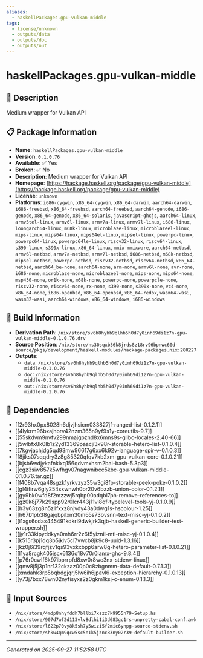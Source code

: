 ```yaml
---
aliases:
  - haskellPackages.gpu-vulkan-middle
tags:
  - license/unknown
  - outputs/data
  - outputs/doc
  - outputs/out
---
```


# haskellPackages.gpu-vulkan-middle

## 📝 Description

Medium wrapper for Vulkan API

## 📋 Package Information

- **Name**: `haskellPackages.gpu-vulkan-middle`
- **Version**: `0.1.0.76`
- **Available**: ✅ Yes
- **Broken**: ✅ No
- **Description**: Medium wrapper for Vulkan API
- **Homepage**: [https://hackage.haskell.org/package/gpu-vulkan-middle](https://hackage.haskell.org/package/gpu-vulkan-middle)
- **License**: `unknown`
- **Platforms**: `i686-cygwin`, `x86_64-cygwin`, `x86_64-darwin`, `aarch64-darwin`, `i686-freebsd`, `x86_64-freebsd`, `aarch64-freebsd`, `aarch64-genode`, `i686-genode`, `x86_64-genode`, `x86_64-solaris`, `javascript-ghcjs`, `aarch64-linux`, `armv5tel-linux`, `armv6l-linux`, `armv7a-linux`, `armv7l-linux`, `i686-linux`, `loongarch64-linux`, `m68k-linux`, `microblaze-linux`, `microblazeel-linux`, `mips-linux`, `mips64-linux`, `mips64el-linux`, `mipsel-linux`, `powerpc-linux`, `powerpc64-linux`, `powerpc64le-linux`, `riscv32-linux`, `riscv64-linux`, `s390-linux`, `s390x-linux`, `x86_64-linux`, `mmix-mmixware`, `aarch64-netbsd`, `armv6l-netbsd`, `armv7a-netbsd`, `armv7l-netbsd`, `i686-netbsd`, `m68k-netbsd`, `mipsel-netbsd`, `powerpc-netbsd`, `riscv32-netbsd`, `riscv64-netbsd`, `x86_64-netbsd`, `aarch64_be-none`, `aarch64-none`, `arm-none`, `armv6l-none`, `avr-none`, `i686-none`, `microblaze-none`, `microblazeel-none`, `mips-none`, `mips64-none`, `msp430-none`, `or1k-none`, `m68k-none`, `powerpc-none`, `powerpcle-none`, `riscv32-none`, `riscv64-none`, `rx-none`, `s390-none`, `s390x-none`, `vc4-none`, `x86_64-none`, `i686-openbsd`, `x86_64-openbsd`, `x86_64-redox`, `wasm64-wasi`, `wasm32-wasi`, `aarch64-windows`, `x86_64-windows`, `i686-windows`

## 🔧 Build Information

- **Derivation Path**: `/nix/store/sv6h8hyhb9qlhb5h0d7y0inh69di1z7n-gpu-vulkan-middle-0.1.0.76.drv`
- **Source Position**: `/nix/store/ns30sqxb36k8jrds8z18rv96bpnwc60d-source/pkgs/development/haskell-modules/hackage-packages.nix:280227`
- **Outputs**:
  - `data`:  `/nix/store/sv6h8hyhb9qlhb5h0d7y0inh69di1z7n-gpu-vulkan-middle-0.1.0.76`
  - `doc`:  `/nix/store/sv6h8hyhb9qlhb5h0d7y0inh69di1z7n-gpu-vulkan-middle-0.1.0.76`
  - `out`:  `/nix/store/sv6h8hyhb9qlhb5h0d7y0inh69di1z7n-gpu-vulkan-middle-0.1.0.76`

## 🔗 Dependencies

- [[2r93hx0px8028h6djvjhsicm033827jf-ranged-list-0.1.2.1]]
- [[4lykrm96bxajhbrv42nzm365n9yf9s1y-coreutils-9.7]]
- [[55skdvm9nvfv299nmajgpznd8x6mns9s-glibc-locales-2.40-66]]
- [[5wlbfx8k0lb1z2yd13369paacji3x98r-storable-hetero-list-0.1.0.4]]
- [[7kgvjachjdg5qd93mw96617g6xx6k92v-language-spir-v-0.1.0.3]]
- [[8jiks07sqqdry3z8g85320qfqv7kb2xm-gpu-vulkan-core-0.1.0.21]]
- [[bjsb6wdjykafnkixq156qdvmxhsm2bai-bash-5.3p3]]
- [[cgz3siw857k5wfhgv07nagwnibcc5kbc-gpu-vulkan-middle-0.1.0.76.tar.gz]]
- [[f408b7vqa48sgzk1yrkvzyz35w3gi8fp-storable-peek-poke-0.1.0.2]]
- [[gl4ifirw6giy254sxwnwh0br20v6bzzb-union-color-0.1.2.1]]
- [[gy9bk0wfd8f2mzzwj5rqbp00adqbl7ph-remove-references-to]]
- [[gz0k8j77k29spp92r0lcr443j11vi8qf-typelevel-tools-yj-0.1.0.9]]
- [[h3y63zg8n5zllfxxz8njvdy43a0dwg1s-hscolour-1.25]]
- [[h67b1pb38gajqbpilxm30m65s73bvsnn-text-misc-yj-0.1.0.2]]
- [[i1xgs6cdax445491kdkrl9dwkjrk3qjb-haskell-generic-builder-test-wrapper.sh]]
- [[jy1r33kipyddkya0mh6rr2z6f5yiznil-mtl-misc-yj-0.1.0.4]]
- [[k515r3pj1dq3b5jklv5cl7vwcb8jk9c8-uuid-1.3.16]]
- [[kz0j6i39rqfjzv1qs93vxkxbpp6arw8g-hetero-parameter-list-0.1.0.21]]
- [[l1ya8rcgk405jscx6136q18v70r0lamx-ghc-9.8.4]]
- [[p76r0cwlf6k97ibprrpfd8xw0r8wc3nx-stdenv-linux]]
- [[qnw8j5j3p1nr132ckzaz00p0c8zbgnmm-data-default-0.7.1.3]]
- [[xmdahk3rp5bqbdgjqrj5lw6ih6jpavl6-exception-hierarchy-0.1.0.13]]
- [[y73j7bxx78wn02nyfisyxs2z0gkm1ksj-c-enum-0.1.1.3]]

## 📁 Input Sources

- `/nix/store/4mdp8nhyfddh7bllbi7xszz7k9955n79-Setup.hs`
- `/nix/store/907d7wf2d113vlv8dlhi1i3d683gc1rs-unpretty-cabal-conf.awk`
- `/nix/store/l622p70vy8k5sh7y5wizi5f2mic6ynpg-source-stdenv.sh`
- `/nix/store/shkw4qm9qcw5sc5n1k5jznc83ny02r39-default-builder.sh`

---
*Generated on 2025-09-27 11:52:58 UTC*

